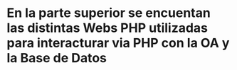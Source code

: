 # En la parte superior se encuentan las distintas Webs PHP utilizadas para interacturar via PHP con la OA y la Base de Datos